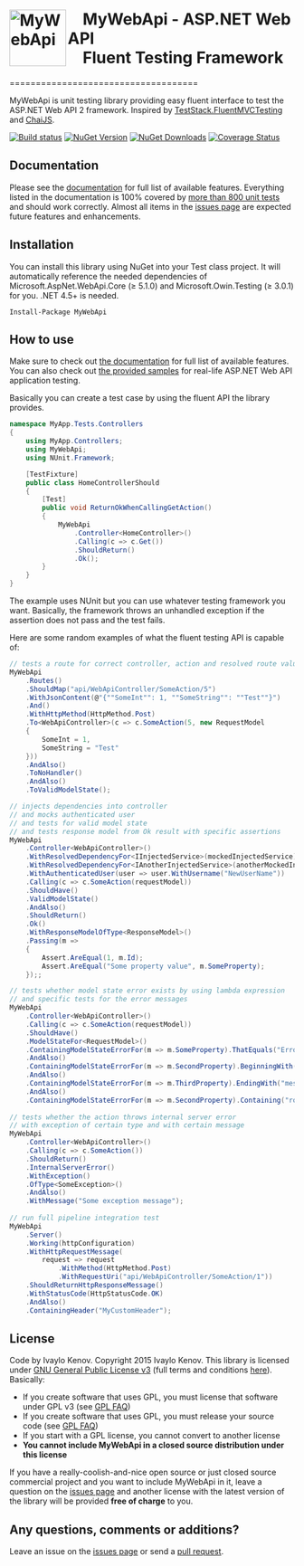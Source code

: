 <h1><img src="https://raw.githubusercontent.com/ivaylokenov/MyWebApi/master/documentation/logo.png" align="left" alt="MyWebApi" width="100">&nbsp;&nbsp;&nbsp; MyWebApi - ASP.NET Web API <br />&nbsp;&nbsp;&nbsp; Fluent Testing Framework</h1>
====================================

MyWebApi is unit testing library providing easy fluent interface to test the ASP.NET Web API 2 framework. Inspired by [TestStack.FluentMVCTesting](https://github.com/TestStack/TestStack.FluentMVCTesting) and [ChaiJS](https://github.com/chaijs/chai).

[![Build status](https://ci.appveyor.com/api/projects/status/738pm1kuuv7yw1t5?svg=true)](https://ci.appveyor.com/project/ivaylokenov/mywebapi) [![NuGet Version](http://img.shields.io/nuget/v/MyWebApi.svg?style=flat)](https://www.nuget.org/packages/MyWebApi/) [![NuGet Downloads](http://img.shields.io/nuget/dt/MyWebApi.svg?style=flat)](https://www.nuget.org/packages/MyWebApi/) [![Coverage Status](https://coveralls.io/repos/ivaylokenov/MyWebApi/badge.svg?branch=master&service=github)](https://coveralls.io/github/ivaylokenov/MyWebApi?branch=master)

## Documentation

Please see the [documentation](https://github.com/ivaylokenov/MyWebApi/tree/master/documentation) for full list of available features. Everything listed in the documentation is 100% covered by [more than 800 unit tests](https://github.com/ivaylokenov/MyWebApi/tree/master/src/MyWebApi.Tests) and should work correctly. Almost all items in the [issues page](https://github.com/ivaylokenov/MyWebApi/issues) are expected future features and enhancements.

## Installation

You can install this library using NuGet into your Test class project. It will automatically reference the needed dependencies of Microsoft.AspNet.WebApi.Core (≥ 5.1.0) and Microsoft.Owin.Testing (≥ 3.0.1) for you. .NET 4.5+ is needed.

    Install-Package MyWebApi

## How to use

Make sure to check out [the documentation](https://github.com/ivaylokenov/MyWebApi/tree/master/documentation) for full list of available features.
You can also check out [the provided samples](https://github.com/ivaylokenov/MyWebApi/tree/master/samples) for real-life ASP.NET Web API application testing.

Basically you can create a test case by using the fluent API the library provides.

```c#
namespace MyApp.Tests.Controllers
{
    using MyApp.Controllers;
	using MyWebApi;
	using NUnit.Framework;

    [TestFixture]
    public class HomeControllerShould
    {
        [Test]
        public void ReturnOkWhenCallingGetAction()
        {
            MyWebApi
                .Controller<HomeController>()
                .Calling(c => c.Get())
                .ShouldReturn()
				.Ok();
        }
	}
}
```

The example uses NUnit but you can use whatever testing framework you want.
Basically, the framework throws an unhandled exception if the assertion does not pass and the test fails.

Here are some random examples of what the fluent testing API is capable of:

```c#
// tests a route for correct controller, action and resolved route values
MyWebApi
	.Routes()
	.ShouldMap("api/WebApiController/SomeAction/5")
	.WithJsonContent(@"{""SomeInt"": 1, ""SomeString"": ""Test""}")
	.And()
	.WithHttpMethod(HttpMethod.Post)
	.To<WebApiController>(c => c.SomeAction(5, new RequestModel
	{
		SomeInt = 1,
		SomeString = "Test"
	}))
	.AndAlso()
	.ToNoHandler()
	.AndAlso()
	.ToValidModelState();

// injects dependencies into controller
// and mocks authenticated user
// and tests for valid model state
// and tests response model from Ok result with specific assertions
MyWebApi
	.Controller<WebApiController>()
	.WithResolvedDependencyFor<IInjectedService>(mockedInjectedService)
	.WithResolvedDependencyFor<IAnotherInjectedService>(anotherMockedInjectedService);
	.WithAuthenticatedUser(user => user.WithUsername("NewUserName"))
	.Calling(c => c.SomeAction(requestModel))
	.ShouldHave()
	.ValidModelState()
	.AndAlso()
	.ShouldReturn()
	.Ok()
	.WithResponseModelOfType<ResponseModel>()
	.Passing(m =>
	{
		Assert.AreEqual(1, m.Id);
		Assert.AreEqual("Some property value", m.SomeProperty);
	});;

// tests whether model state error exists by using lambda expression
// and specific tests for the error messages
MyWebApi
	.Controller<WebApiController>()
	.Calling(c => c.SomeAction(requestModel))
	.ShouldHave()
	.ModelStateFor<RequestModel>()
	.ContainingModelStateErrorFor(m => m.SomeProperty).ThatEquals("Error message") 
	.AndAlso()
	.ContainingModelStateErrorFor(m => m.SecondProperty).BeginningWith("Error") 
	.AndAlso()
	.ContainingModelStateErrorFor(m => m.ThirdProperty).EndingWith("message") 
	.AndAlso()
	.ContainingModelStateErrorFor(m => m.SecondProperty).Containing("ror mes"); 
	
// tests whether the action throws internal server error
// with exception of certain type and with certain message
MyWebApi
	.Controller<WebApiController>()
	.Calling(c => c.SomeAction())
	.ShouldReturn()
	.InternalServerError()
	.WithException()
	.OfType<SomeException>()
	.AndAlso()
	.WithMessage("Some exception message");
	
// run full pipeline integration test
MyWebApi
	.Server()
	.Working(httpConfiguration)
	.WithHttpRequestMessage(
		request => request
			.WithMethod(HttpMethod.Post)
			.WithRequestUri("api/WebApiController/SomeAction/1"))
	.ShouldReturnHttpResponseMessage()
	.WithStatusCode(HttpStatusCode.OK)
	.AndAlso()
	.ContainingHeader("MyCustomHeader");
```

## License

Code by Ivaylo Kenov. Copyright 2015 Ivaylo Kenov.
This library is licensed under [GNU General Public License v3](https://tldrlegal.com/license/gnu-general-public-license-v3-(gpl-3)) (full terms and conditions [here](https://www.gnu.org/licenses/gpl.html)). Basically:

 - If you create software that uses GPL, you must license that software under GPL v3 (see [GPL FAQ](http://www.gnu.org/licenses/gpl-faq.html#IfLibraryIsGPL))
 - If you create software that uses GPL, you must release your source code (see [GPL FAQ](http://www.gnu.org/licenses/gpl-faq.html#IfLibraryIsGPL))
 - If you start with a GPL license, you cannot convert to another license
 - **You cannot include MyWebApi in a closed source distribution under this license**

If you have a really-coolish-and-nice open source or just closed source commercial project and you want to include MyWebApi in it, leave a question on the [issues page](https://github.com/ivaylokenov/MyWebApi/issues) and another license with the latest version of the library will be provided **free of charge** to you.
 
## Any questions, comments or additions?

Leave an issue on the [issues page](https://github.com/ivaylokenov/MyWebApi/issues) or send a [pull request](https://github.com/ivaylokenov/MyWebApi/pulls).